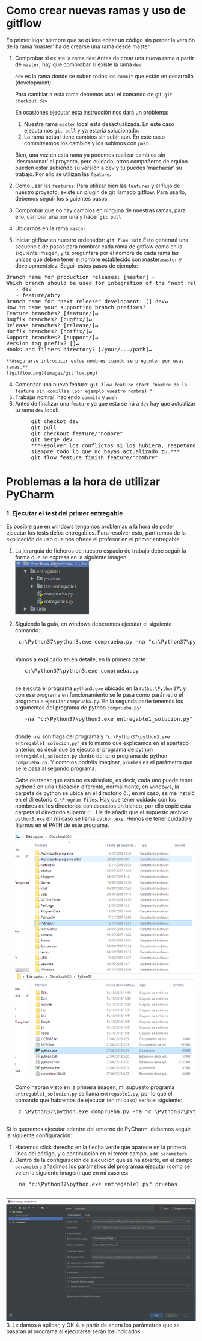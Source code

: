 # Como crear nuevas ramas y uso de gitflow

En primer lugar siempre que se quiera editar un código sin perder la versión de la rama 'master' ha de crearse una rama desde master.

1. Comprobar si existe la rama `dev`:
    Antes de crear una nueva rama a partir de `master`, hay que comprobar si existe la rama `dev`. 
   
    `dev` es la rama donde se suben todos los `commit` que están en desarrollo (development).
   
    Para cambiar a esta rama debemos usar el comando de git:
    `git checkout dev`
    
    En ocasiones ejecutar esta instrucción nos dará un problema:
      1. Nuestra rama `master` local está desactualizada.
        En este caso ejecutamos `git pull` y ya estaría solucionado.
      2. La rama actual tiene cambios sin subir aun.
        En este caso commiteamos los cambios y los subimos con `push`.
        
     Bien, una vez en esta rama ya podemos realizar cambios sin 'desmoronar' el proyecto, pero cuidado, otros compañeros de equipo pueden estar subiendo su versión a dev y tu puedes 'machacar' su trabajo. Por ello se utilizan las `feature`.
     
2. Como usar las `features`:
  Para utilizar bien las `features` y el flujo de nuestro proyecto, existe un plugin de git llamado gitflow. Para usarlo, debemos seguir los siguientes pasos:
  1. Comprobar que no hay cambios en ninguna de nuestras ramas, para ello, cambiar una por una y hacer `git pull`
  2. Ubicarnos en la rama `master`.
  3. Iniciar gitflow en nuestro ordenador:
    `git flow init`
    Esto generará una secuencia de pasos para nombrar cada rama de gitflow como en la siguiente imagen, y te preguntara por el nombre de cada rama las unicas que deben tener el nombre establecido son master:`master` y development:`dev`. Seguir estos pasos de ejemplo:
<pre>
Branch name for production releases: [master] ↵
Which branch should be used for integration of the "next release"?
   - dev
   - feature/abry
Branch name for "next release" development: [] dev↵
How to name your supporting branch prefixes?
Feature branches? [feature/]↵
Bugfix branches? [bugfix/]↵
Release branches? [release/]↵
Hotfix branches? [hotfix/]↵
Support branches? [support/]↵
Version tag prefix? []↵
Hooks and filters directory? [/your/.../path]↵
</pre>

    **Asegurarse introducir estos nombres cuando se pregunten por esas ramas.**
    ![gitflow.png](images/gitflow.png)
  4. Comenzar una nueva feature:
    `git flow feature start "nombre de la feature sin comillas (por ejemplo vuestro nombre) "`
  5. Trabajar nomral, haciendo `commits` y `push`
  6. Antes de finalizar una `feature` ya que esta se irá a `dev` hay que actualizar tu rama `dev` local:
     <pre>
          git checkot dev
          git pull
          git checkout feature/"nombre"
          git merge dev
          ***Resolver los conflictos si los hubiera, respetando 
          siempre todo lo que no hayas actualizado tu.***
          git flow feature finish feature/"nombre"
     </pre>

# Problemas a la hora de utilizar PyCharm

### 1. Ejecutar el test del primer entregable
  
Es posible que en windows tengamos problemas a la hora de poder ejecutar los tests delos entregables.
Para resolver esto, partiremos de la explicación de uso que nos ofrece el profesor en el primer entregable:
  
1. La jerarquía de ficheros de nuestro espacio de trabajo debe seguir la forma que se expresa en la siguiente imagen:
![jerarquia.png](images/jerarquiaFicherosEnt1.png)

2. Siguiendo la guía, en windows deberemos ejecutar el siguiente comando:<br>

    <pre>
    c:\Python37\python3.exe comprueba.py -na "c:\Python37\python3.exe entregable1_solucion.py" pruebas
    </pre>

    Vamos a explicarlo en en detalle, en la primera parte:  
      <pre>
      c:\Python37\python3.exe comprueba.py
      </pre> 
      se ejecuta el programa `python3.exe` ubicado en la ruta`c:\Python37\` y con ese programa en funcionamiento se le pasa como parámetro el programa a ejecutar `comprueba.py`.
      En la segunda parte tenemos los argumentos del programa de python `comprueba.py`: 
      <pre>
      -na "c:\Python37\python3.exe entregable1_solucion.py" pruebas
      </pre>
      donde `-na` son flags del programa y `"c:\Python37\python3.exe entregable1_solucion.py"` es lo mismo que explicamos en el   apartado anterior, es decir que se ejecuta el programa de python `entregable1_solucion.py` dentro del otro programa de python `comprueba.py`.
      Y como os podréis imaginar, `pruebas` es el parámetro que se le pasa al segundo programa.
      
      Cabe destacar que esto no es absoluto, es decir, cada uno puede tener python3 en una ubicación diferente, normalmente, en windows, la carpeta de python se ubica en el directorio `C:`, en mi caso, se me instaló en el directorio `C:\Program Files`. Hay que tener cuidado con los nombres de los directorios con espacios en blanco, por ello copié esta carpeta al directorio superor `C:`.
      He de añadir que el supuesto archivo `python3.exe` en mi caso se llama `python.exe`. Hemos de tener cuidado y fijarnos en el PATH de este programa.
      
      ![python37path.png](images/python37Path.png)
      ![python.png](images/python.png)
      
      Como habrán visto en la primera imagen, mi supuesto programa `entregable1_solucion.py` se llama `entregable1.py`, por lo que el comando que habremos de ejecutar (en mi caso) sería el siguiente:
      
    <pre>
    c:\Python37\python.exe comprueba.py -na "c:\Python37\python.exe entregable1.py" pruebas
    </pre>
      
  Si lo queremos ejecutar edentro del entorno de PyCharm, debemos seguir la siguiente configuración:
  1. Hacemos click derecho en la flecha verde que aparece en la primera línea del código, y a continuación en el tercer campo, `add parameters`.
  2. Dentro de la configuración de ejecución que se ha abierto, en el campo `parameters` añadimos los parámetros del programaa ejecutar (como se ve en la siguiente imagen) que en mi caso es: 
  <pre>
    na "c:\Python37\python.exe entregable1.py" pruebas
  </pre>
  ![configuracion.png](images/configuracion.png)
  3. Le damos a aplicar, y OK
  4. a partir de ahora los parámetros que se pasarán al programa al ejecutarse serán los indicados.
